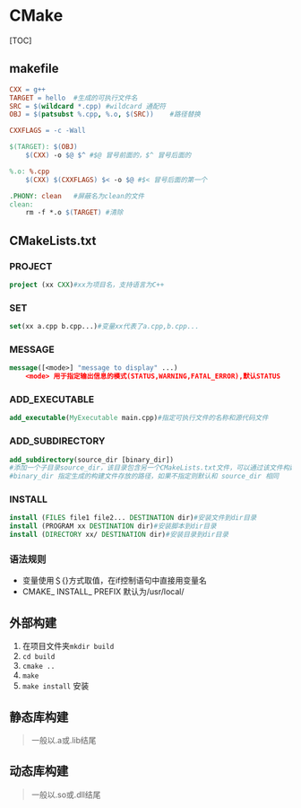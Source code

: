 # CMake

[TOC]



## makefile

```makefile
CXX = g++
TARGET = hello	#生成的可执行文件名
SRC = $(wildcard *.cpp)	#wildcard 通配符
OBJ = $(patsubst %.cpp, %.o, $(SRC))	#路径替换

CXXFLAGS = -c -Wall

$(TARGET): $(OBJ)
	$(CXX) -o $@ $^	#$@ 冒号前面的，$^ 冒号后面的

%.o: %.cpp
	$(CXX) $(CXXFLAGS) $< -o $@	#$< 冒号后面的第一个

.PHONY: clean	#屏蔽名为clean的文件
clean:
	rm -f *.o $(TARGET)	#清除

```

## CMakeLists.txt

### PROJECT

```cmake
project (xx CXX)#xx为项目名，支持语言为C++
```

### SET

```cmake
set(xx a.cpp b.cpp...)#变量xx代表了a.cpp,b.cpp...
```

### MESSAGE

```cmake
message([<mode>] "message to display" ...)
	<mode> 用于指定输出信息的模式(STATUS,WARNING,FATAL_ERROR),默认STATUS
```

### ADD_EXECUTABLE

```cmake
add_executable(MyExecutable main.cpp)#指定可执行文件的名称和源代码文件
```

### ADD_SUBDIRECTORY 

```cmake
add_subdirectory(source_dir [binary_dir])
#添加一个子目录source_dir，该目录包含另一个CMakeLists.txt文件，可以通过该文件构建一个独立的库或可执行文件
#binary_dir 指定生成的构建文件存放的路径，如果不指定则默认和 source_dir 相同
```

### INSTALL

```cmake
install (FILES file1 file2... DESTINATION dir)#安装文件到dir目录
install (PROGRAM xx DESTINATION dir)#安装脚本到dir目录
install (DIRECTORY xx/ DESTINATION dir)#安装目录到dir目录
```

### 语法规则

- ﻿变量使用＄{}方式取值，在if控制语句中直接用变量名
- CMAKE_ INSTALL_ PREFIX 默认为/usr/local/

## 外部构建

1. 在项目文件夹`mkdir build`
2. `cd build`
3. `cmake ..`
4. `make`
5. `make install`  安装

## 静态库构建

> 一般以.a或.lib结尾

## 动态库构建

> 一般以.so或.dll结尾 
